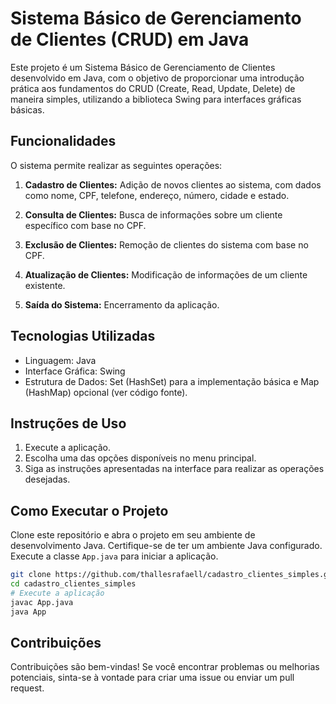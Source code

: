 # Sistema Básico de Gerenciamento de Clientes (CRUD) em Java

Este projeto é um Sistema Básico de Gerenciamento de Clientes desenvolvido em Java, com o objetivo de proporcionar uma introdução prática aos fundamentos do CRUD (Create, Read, Update, Delete) de maneira simples, utilizando a biblioteca Swing para interfaces gráficas básicas.

## Funcionalidades

O sistema permite realizar as seguintes operações:

1. **Cadastro de Clientes:** Adição de novos clientes ao sistema, com dados como nome, CPF, telefone, endereço, número, cidade e estado.

2. **Consulta de Clientes:** Busca de informações sobre um cliente específico com base no CPF.

3. **Exclusão de Clientes:** Remoção de clientes do sistema com base no CPF.

4. **Atualização de Clientes:** Modificação de informações de um cliente existente.

5. **Saída do Sistema:** Encerramento da aplicação.

## Tecnologias Utilizadas

- Linguagem: Java
- Interface Gráfica: Swing
- Estrutura de Dados: Set (HashSet) para a implementação básica e Map (HashMap) opcional (ver código fonte).

## Instruções de Uso

1. Execute a aplicação.
2. Escolha uma das opções disponíveis no menu principal.
3. Siga as instruções apresentadas na interface para realizar as operações desejadas.

## Como Executar o Projeto

Clone este repositório e abra o projeto em seu ambiente de desenvolvimento Java. Certifique-se de ter um ambiente Java configurado. Execute a classe `App.java` para iniciar a aplicação.

```bash
git clone https://github.com/thallesrafaell/cadastro_clientes_simples.git
cd cadastro_clientes_simples
# Execute a aplicação
javac App.java
java App
```

## Contribuições
Contribuições são bem-vindas! Se você encontrar problemas ou melhorias potenciais, sinta-se à vontade para criar uma issue ou enviar um pull request.




